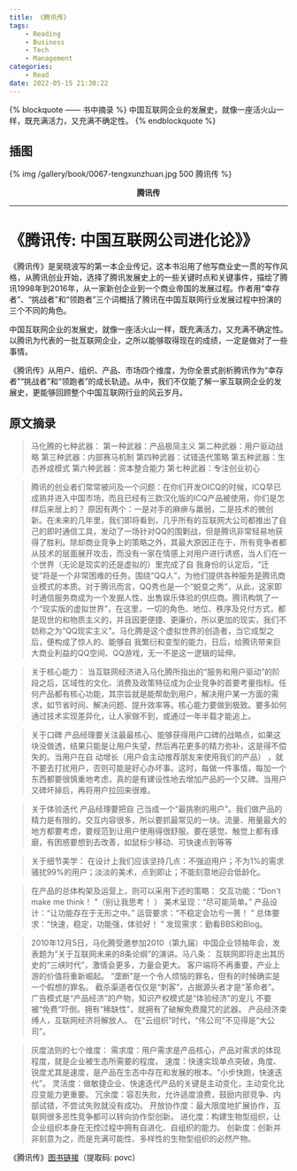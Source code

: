 ```yaml
---
title: 《腾讯传》
tags:
	- Reading
	- Business
	- Tech
	- Management
categories:
	- Read
date: 2022-05-15 21:30:22
---
```


{% blockquote —— 书中摘录 %}
中国互联网企业的发展史，就像一座活火山一样，既充满活力，又充满不确定性。
{% endblockquote %}

<!-- more -->

## 插图
{% img /gallery/book/0067-tengxunzhuan.jpg 500 腾讯传 %}
<p align="center"><b>腾讯传</b></p>

-----

# 《腾讯传: 中国互联网公司进化论》》

《腾讯传》是吴晓波写的第一本企业传记，这本书沿用了他写商业史一贯的写作风格，从腾讯创业开始，选择了腾讯发展史上的一些关键时点和关键事件，描绘了腾讯1998年到2016年，从一家新创企业到一个商业帝国的发展过程。作者用“幸存者”、“挑战者”和“领跑者”三个词概括了腾讯在中国互联网行业发展过程中扮演的三个不同的角色。

中国互联网企业的发展史，就像一座活火山一样，既充满活力，又充满不确定性。以腾讯为代表的一批互联网企业，之所以能够取得现在的成绩，一定是做对了一些事情。

《腾讯传》从用户、组织、产品、市场四个维度，为你全景式剖析腾讯作为“幸存者”“挑战者”和“领跑者”的成长轨迹。从中，我们不仅能了解一家互联网企业的发展史，更能够回顾整个中国互联网行业的风云岁月。

## 原文摘录

> 马化腾的七种武器：
	第⼀种武器：产品极简主义
	第⼆种武器：⽤户驱动战略
	第三种武器：内部赛马机制
	第四种武器：试错迭代策略
	第五种武器：⽣态养成模式
	第六种武器：资本整合能⼒
	第七种武器：专注创业初⼼

> 腾讯的创业者们常常被问及⼀个问题：在你们开发OICQ的时候，ICQ早已成熟并进⼊中国市场，⽽且已经有三款汉化版的ICQ产品被使⽤，你们是怎样后来居上的？
	原因有两个：⼀是对⼿的麻痹与羸弱，⼆是技术的微创新。在未来的⼏年⾥，我们即将看到，⼏乎所有的互联⽹⼤公司都推出了⾃⼰的即时通信⼯具，发动了⼀场针对QQ的围剿战，但是腾讯⾮常轻易地获得了胜利。除却商业竞争上的策略之外，其最⼤原因正在于，所有竞争者都从技术的层⾯展开攻击，⽽没有⼀家在情感上对⽤户进⾏诱惑，当⼈们在⼀个世界（⽆论是现实的还是虚拟的）⾥完成了⾃ 我⾝份的认定后，“迁徙”将是⼀个⾮常困难的任务。围绕“QQ⼈”，为他们提供各种服务是腾讯商业模式的本质。对于腾讯⽽⾔，QQ秀也是⼀个“蜕变之秀”，从此，这家即时通信服务商成为⼀个发掘⼈性、出售娱乐体验的供应商。腾讯构筑了⼀个“现实版的虚拟世界”，在这⾥，⼀切的⾓⾊、地位、秩序及兑付⽅式，都是现世的和物质主义的，并且因更便捷、更廉价，所以更加的现实，我们不妨称之为“QQ现实主义”。马化腾是这个虚拟世界的创造者，当它成型之后，便构成了惊⼈的、能够⾃ 我繁衍和变型的能⼒，日后，给腾讯带来巨⼤商业利益的QQ空间、QQ游戏，⽆⼀不是这⼀逻辑的延伸。

> 关于核心能力：
	当互联⽹经济进⼊马化腾所指出的“服务和⽤户驱动”的阶段之后，区域性的⽂化、消费及政策特征成为企业竞争的⾸要考量指标。任何产品都有核⼼功能，其宗旨就是能帮助到⽤户，解决⽤户某⼀⽅⾯的需求，如节省时间、解决问题、提升效率等。核⼼能⼒要做到极致。要多如何通过技术实现差异化，让⼈家做不到，或通过⼀年半载才能追上。

> 关于口碑
	产品经理要关注最最核⼼、能够获得⽤户口碑的战略点，如果这块没做透，结果只能是让⽤户失望，然后再花更多的精⼒弥补，这是得不偿失的。当⽤户在⾃ 动增长（⽤户会主动推荐朋友来使⽤我们的产品） ，就不要去打扰⽤户，否则可能是好⼼办坏事。这时，每做⼀件事情，每加⼀个东西都要很慎重地考虑，真的是有建设性地去增加产品的⼀个⼜碑。当⽤户⼜碑坏掉后，再将⽤户拉回来很难。

> 关于体验迭代
	产品经理要把⾃ ⼰当成⼀个“最挑剔的⽤户”。我们做产品的精⼒是有限的，交互内容很多，所以要抓最常见的⼀块。流量、⽤量最⼤的地⽅都要考虑，要规范到让⽤户使⽤得很舒服。要在感觉、触觉上都有琢磨，有困惑要想到去改善，如⿏标少移动、可快速点到等等

> 关于细节美学：
	在设计上我们应该坚持⼏点：不强迫⽤户；不为1%的需求骚扰99%的⽤户；淡淡的美术，点到即⽌；不能刻意地迎合低龄化。

> 在产品的总体构架及运营上，则可以采⽤下述的策略：
	交互功能：“Don't make me think！ ”（别让我思考！ ）
	美术呈现：“尽可能简单。”
	产品设计：“让功能存在于⽆形之中。”
	运营要求：“不稳定会功亏⼀篑！ ”
	总体要求：“快速，稳定，功能强，体验好！ ”
	发现需求：勤看BBS和Blog。

> 2010年12⽉5⽇，马化腾受邀参加2010（第九届）中国企业领袖年会，发表题为“关于互联⽹未来的8条论纲”的演讲。马八条：
	互联⽹即将⾛出其历史的“三峡时代”，激情会更多，⼒量会更⼤。
	客户端将不再重要，产业上游的价值将重新崛起。
	“垄断”是⼀个令⼈烦恼的罪名，但有的时候确实是⼀个假想的罪名。
	截杀渠道者仅仅是“刺客”，占据源头者才是“⾰命者”。
	⼴告模式是“产品经济”的产物，知识产权模式是“体验经济”的宠⼉
	不要被“免费”吓倒。拥有“稀缺性”，就拥有了破解免费魔咒的武器。
	产品经济束缚⼈，互联⽹经济将解放⼈。
	在“云组织”时代，“伟公司”不见得是“⼤公司”。

> 灰度法则的七个维度：
	需求度：⽤户需求是产品核⼼，产品对需求的体现程度，就是企业被⽣态所需要的程度。
	速度：快速实现单点突破，⾓度、锐度尤其是速度，是产品在⽣态中存在和发展的根本。“⼩步快跑，快速迭代”。
	灵活度：做敏捷企业、快速迭代产品的关键是主动变化，主动变化⽐应变能⼒更重要。
	冗余度：容忍失败，允许适度浪费，⿎励内部竞争、内部试错，不尝试失败就没有成功。
	开放协作度：最⼤限度地扩展协作，互联⽹很多恶性竞争都可以转向协作型创新。
	进化度：构建⽣物型组织，让企业组织本⾝在⽆控过程中拥有⾃进化、⾃组织的能⼒。
	创新度：创新并⾮刻意为之，⽽是充满可能性、多样性的⽣物型组织的必然产物。

《腾讯传》[图书链接](https://pan.baidu.com/s/11QuSoDQmCOxV3eg8k5_aJw)（提取码: povc）
